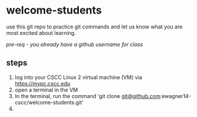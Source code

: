 # welcome-students
use this git repo to practice git commands and let us know what you are most excited about learning.

*pre-req - you already have a github username for class*

## steps

1) log into your CSCC Linux 2 virtual machine (VM) via https://mypc.cscc.edu
2) open a terminal in the VM
3) In the terminal, run the command 'git clone git@github.com:ewagner14-cscc/welcome-students.git'
4) 
